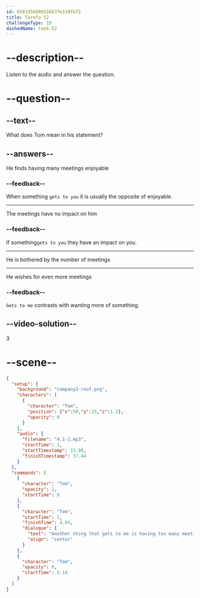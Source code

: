 ```yaml
---
id: 658195600d516b37e310fbf2
title: Tarefa 52
challengeType: 19
dashedName: task-52
---
```


<!-- (Audio) Tom: Another thing that gets to me is having too many meetings. -->

# --description--

Listen to the audio and answer the question.

# --question--

## --text--

What does Tom mean in his statement?

## --answers--

He finds having many meetings enjoyable

### --feedback--

When something `gets to you` it is usually the opposite of enjoyable.

---

The meetings have no impact on him

### --feedback--

If something`gets to you` they have an impact on you.

---

He is bothered by the number of meetings

---

He wishes for even more meetings

### --feedback--

`Gets to me` contrasts with wanting more of something.

## --video-solution--

3

# --scene--

```json
{
  "setup": {
    "background": "company2-roof.png",
    "characters": [
      {
        "character": "Tom",
        "position": {"x":50,"y":15,"z":1.2},
        "opacity": 0
      }
    ],
    "audio": {
      "filename": "4.1-2.mp3",
      "startTime": 1,
      "startTimestamp": 33.80,
      "finishTimestamp": 37.44
    }
  },
  "commands": [
    {
      "character": "Tom",
      "opacity": 1,
      "startTime": 0
    },
    {
      "character": "Tom",
      "startTime": 1,
      "finishTime": 4.64,
      "dialogue": {
        "text": "Another thing that gets to me is having too many meetings.",
        "align": "center"
      }
    },
    {
      "character": "Tom",
      "opacity": 0,
      "startTime": 5.14
    }
  ]
}
```
